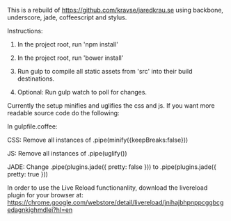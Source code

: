 This is a rebuild of https://github.com/kravse/jaredkrau.se using backbone, underscore, jade, coffeescript and stylus. 

Instructions: 

1) In the project root, run 'npm install'

2) In the project root, run 'bower install'

3) Run gulp to compile all static assets from 'src' into their build destinations. 

4) Optional: Run gulp watch to poll for changes. 

Currently the setup minifies and uglifies the css and js. If you want more readable source code do the following: 

In gulpfile.coffee:

CSS: 
Remove all instances of .pipe(minify({keepBreaks:false}))

JS: 
Remove all instances of .pipe(uglify())

JADE: 
Change .pipe(plugins.jade({ pretty: false })) to .pipe(plugins.jade({ pretty: true }))


In order to use the Live Reload functionanlity, download the livereload plugin for your browser at: https://chrome.google.com/webstore/detail/livereload/jnihajbhpnppcggbcgedagnkighmdlei?hl=en

